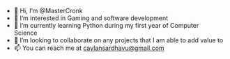 - 👋 Hi, I’m @MasterCronk
- 👀 I’m interested in Gaming and software development
- 🌱 I’m currently learning Python during my first year of Computer Science
- 💞️ I’m looking to collaborate on any projects that I am able to add value to
- 📫 You can reach me at caylansardhavu@gmail.com
